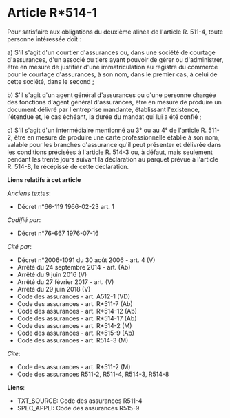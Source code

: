 # Article R*514-1

Pour satisfaire aux obligations du deuxième alinéa de l'article R. 511-4, toute personne intéressée doit :

a) S'il s'agit d'un courtier d'assurances ou, dans une société de courtage d'assurances, d'un associé ou tiers ayant pouvoir
de gérer ou d'administrer, être en mesure de justifier d'une immatriculation au registre du commerce pour le courtage
d'assurances, à son nom, dans le premier cas, à celui de cette société, dans le second ;

b) S'il s'agit d'un agent général d'assurances ou d'une personne chargée des fonctions d'agent général d'assurances, être en
mesure de produire un document délivré par l'entreprise mandante, établissant l'existence, l'étendue et, le cas échéant, la
durée du mandat qui lui a été confié ;

c) S'il s'agit d'un intermédiaire mentionné au 3° ou au 4° de l'article R. 511-2, être en mesure de produire une carte
professionnelle établie à son nom, valable pour les branches d'assurance qu'il peut présenter et délivrée dans les conditions
précisées à l'article R. 514-3 ou, à défaut, mais seulement pendant les trente jours suivant la déclaration au parquet prévue
à l'article R. 514-8, le récépissé de cette déclaration.

**Liens relatifs à cet article**

_Anciens textes_:

  - Décret n°66-119 1966-02-23 art. 1

_Codifié par_:

  - Décret n°76-667 1976-07-16

_Cité par_:

  - Décret n°2006-1091 du 30 août 2006 - art. 4 (V)
  - Arrêté du 24 septembre 2014 - art. (Ab)
  - Arrêté du 9 juin 2016 (V)
  - Arrêté du 27 février 2017 - art. (V)
  - Arrêté du 29 juin 2018 (V)
  - Code des assurances - art. A512-1 (VD)
  - Code des assurances - art. R*511-7 (Ab)
  - Code des assurances - art. R*514-12 (Ab)
  - Code des assurances - art. R*514-17 (Ab)
  - Code des assurances - art. R*514-2 (M)
  - Code des assurances - art. R*515-9 (Ab)
  - Code des assurances - art. R514-3 (M)

_Cite_:

  - Code des assurances - art. R*511-2 (M)
  - Code des assurances R511-2, R511-4, R514-3, R514-8

**Liens**:

  - TXT_SOURCE: Code des assurances R511-4
  - SPEC_APPLI: Code des assurances R515-9
